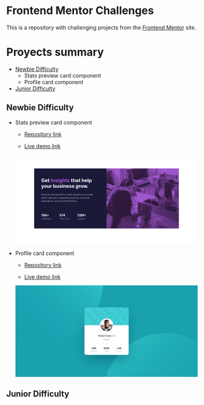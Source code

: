 # Frontend Mentor Challenges

This is a repository with challenging projects from the [Frontend Mentor](https://www.frontendmentor.io/challenges) site.

# Proyects summary

- [Newbie Difficulty](#newbie-difficulty)
  - Stats preview card component
  - Profile card component
- [Junior Difficulty](#junior-difficulty)

## Newbie Difficulty

- Stats preview card component

  - [Repository link](https://github.com/ezequielcinalli/frontendmentor-challenges/tree/main/stats-preview-card-component-main)

  - [Live demo link](https://ezequielcinalli.github.io/frontendmentor-challenges/stats-preview-card-component-main/)

  ![Stats preview card component solution](stats-preview-card-component-main/screenshot-desktop.png)

- Profile card component

  - [Repository link](https://github.com/ezequielcinalli/frontendmentor-challenges/tree/main/profile-card-component-main)

  - [Live demo link](https://ezequielcinalli.github.io/frontendmentor-challenges/profile-card-component-main/)

  ![Profile card component solution](profile-card-component-main/design/desktop-design.jpg)

## Junior Difficulty